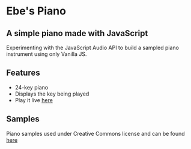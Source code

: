 # Ebe's Piano

## A simple piano made with JavaScript

Experimenting with the JavaScript Audio API to build a sampled piano instrument using only Vanilla JS.

## Features

- 24-key piano
- Displays the key being played
- Play it live [here](https://ebetron.github.io/ebe-piano)

## Samples

Piano samples used under Creative Commons license and can be found [here](https://archive.org/details/24-piano-keys)

